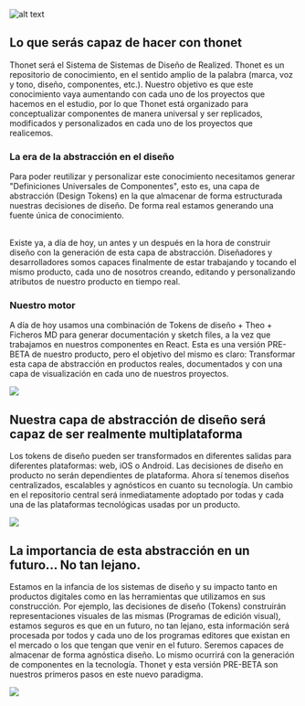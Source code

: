 
![alt text](http://thonet.realized.es/doc/img/brand/thonet-cover.png "Thonet")


<div class="margin-bottom-small">
  <h2>Lo que serás capaz de hacer con thonet</h2>
  <p>Thonet será el Sistema de Sistemas de Diseño de Realized. Thonet es un repositorio de conocimiento, en el sentido amplio de la palabra (marca, voz y tono, diseño, componentes, etc.). Nuestro objetivo es que este conocimiento vaya aumentando con cada uno de los proyectos que hacemos en el estudio, por lo que Thonet está organizado para conceptualizar componentes de manera universal y ser replicados, modificados y personalizados en cada uno de los proyectos que realicemos.</p>

  <h3>La era de la abstracción en el diseño</h3>

  <p>Para poder reutilizar y personalizar este conocimiento necesitamos generar "Definiciones Universales de Componentes", esto es, una capa de abstracción (Design Tokens) en la que almacenar de forma estructurada nuestras decisiones de diseño. De forma real estamos generando una fuente única de conocimiento.

  <br>Existe ya, a día de hoy, un antes y un después en la hora de construir diseño con la generación de esta capa de abstracción. Diseñadores y desarrolladores somos capaces finalmente de estar trabajando y tocando el mismo producto, cada uno de nosotros creando, editando y personalizando atributos de nuestro producto en tiempo real.</p>

  <h3>Nuestro motor</h3>

  <p>A día de hoy usamos una combinación de Tokens de diseño + Theo + Ficheros MD para generar documentación y sketch files, a la vez que trabajamos en nuestros componentes en React. Esta es una versión PRE-BETA de nuestro producto, pero el objetivo del mismo es claro: Transformar esta capa de abstracción en productos reales, documentados y con una capa de visualización en cada uno de nuestros proyectos.</p>

  <img src="http://thonet.realized.es/doc/img/home/home-today-plan.png"/>
</div>

<div class="margin-bottom-small">
  <h2>Nuestra capa de abstracción de diseño será capaz de ser realmente multiplataforma</h2>

  <p>Los tokens de diseño pueden ser transformados en diferentes salidas para diferentes plataformas: web, iOS o Android. Las decisiones de diseño en producto no serán dependientes de plataforma. Ahora sí tenemos diseños centralizados, escalables y agnósticos en cuanto su tecnología. Un cambio en el repositorio central será inmediatamente adoptado por todas y cada una de las plataformas tecnológicas usadas por un producto.</p>
  <img src="http://thonet.realized.es/doc/img/home/tokens-flujo.png"/>  
</div>

<div class="margin-bottom-small">
  <h2>La importancia de esta abstracción en un futuro... No tan lejano.</h2>
  <p>Estamos en la infancia de los sistemas de diseño y su impacto tanto en productos digitales como en las herramientas que utilizamos en sus construcción. Por ejemplo, las decisiones de diseño (Tokens) construirán representaciones visuales de las mismas (Programas de edición visual), estamos seguros es que en un futuro, no tan lejano, esta información será procesada por todos y cada uno de los programas editores que existan en el mercado o los que tengan que venir en el futuro. Seremos capaces de almacenar de forma agnóstica diseño. Lo mismo ocurrirá con la generación de componentes en la tecnología. Thonet y esta versión PRE-BETA son nuestros primeros pasos en este nuevo paradigma.</p>
  <img src="http://thonet.realized.es/doc/img/home/home-future-plan.png"/>
</div>
